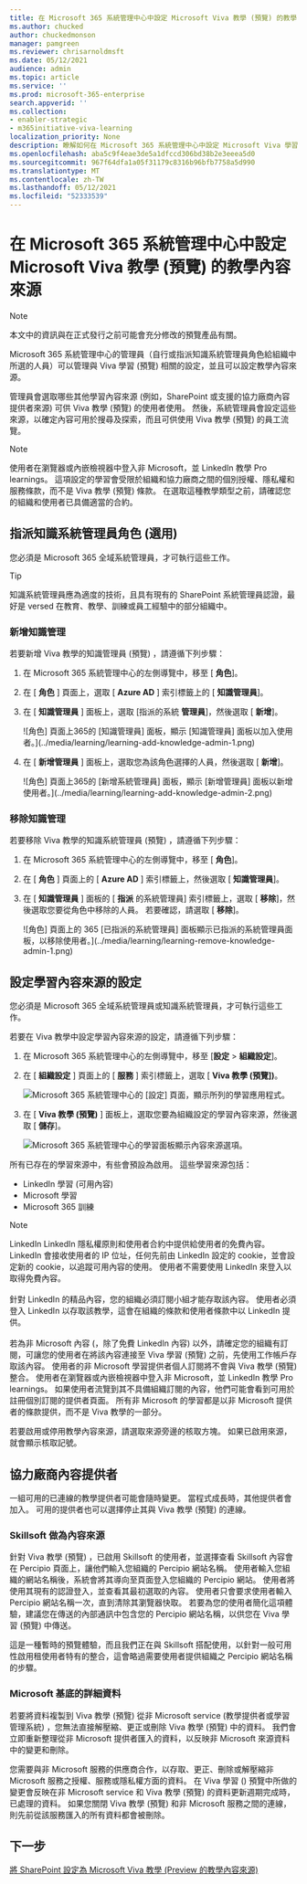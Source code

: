 ```yaml
---
title: 在 Microsoft 365 系統管理中心中設定 Microsoft Viva 教學 (預覽) 的教學內容來源
ms.author: chucked
author: chuckedmonson
manager: pamgreen
ms.reviewer: chrisarnoldmsft
ms.date: 05/12/2021
audience: admin
ms.topic: article
ms.service: ''
ms.prod: microsoft-365-enterprise
search.appverid: ''
ms.collection:
- enabler-strategic
- m365initiative-viva-learning
localization_priority: None
description: 瞭解如何在 Microsoft 365 系統管理中心中設定 Microsoft Viva 學習 (預覽) 中的「教學內容來源」。
ms.openlocfilehash: aba5c9f4eae3de5a1dfccd306bd38b2e3eeea5d0
ms.sourcegitcommit: 967f64dfa1a05f31179c8316b96bfb7758a5d990
ms.translationtype: MT
ms.contentlocale: zh-TW
ms.lasthandoff: 05/12/2021
ms.locfileid: "52333539"
---
```

# <a name="configure-learning-content-sources-for-microsoft-viva-learning-preview-in-the-microsoft-365-admin-center"></a>在 Microsoft 365 系統管理中心中設定 Microsoft Viva 教學 (預覽) 的教學內容來源

> [!NOTE]
> 本文中的資訊與在正式發行之前可能會充分修改的預覽產品有關。 

Microsoft 365 系統管理中心的管理員（自行或指派知識系統管理員角色給組織中所選的人員）可以管理與 Viva 學習 (預覽) 相關的設定，並且可以設定教學內容來源。

管理員會選取哪些其他學習內容來源 (例如，SharePoint 或支援的協力廠商內容提供者來源) 可供 Viva 教學 (預覽) 的使用者使用。 然後，系統管理員會設定這些來源，以確定內容可用於搜尋及探索，而且可供使用 Viva 教學 (預覽) 的員工流覽。

> [!NOTE]
>  使用者在瀏覽器或內嵌檢視器中登入非 Microsoft，並 LinkedIn 教學 Pro learnings。 這項設定的學習會受限於組織和協力廠商之間的個別授權、隱私權和服務條款，而不是 Viva 教學 (預覽) 條款。 在選取這種教學類型之前，請確認您的組織和使用者已具備適當的合約。

## <a name="assign-the-knowledge-admin-role-optional"></a>指派知識系統管理員角色 (選用) 

您必須是 Microsoft 365 全域系統管理員，才可執行這些工作。

> [!TIP]
> 知識系統管理員應為適度的技術，且具有現有的 SharePoint 系統管理員認證，最好是 versed 在教育、教學、訓練或員工經驗中的部分組織中。

### <a name="add-a-knowledge-admin"></a>新增知識管理

若要新增 Viva 教學的知識管理員 (預覽) ，請遵循下列步驟：

1.  在 Microsoft 365 系統管理中心的左側導覽中，移至 [ **角色**]。

2.  在 [ **角色** ] 頁面上，選取 [ **Azure AD** ] 索引標籤上的 [ **知識管理員**]。
 
3.  在 [ **知識管理員** ] 面板上，選取 [指派的系統 **管理員**]，然後選取 [ **新增**]。

     ![角色] 頁面上365的 [知識管理員] 面板，顯示 [知識管理員] 面板以加入使用者。](../media/learning/learning-add-knowledge-admin-1.png)

3.  在 [ **新增管理員** ] 面板上，選取您為該角色選擇的人員，然後選取 [ **新增**]。

     ![角色] 頁面上365的 [新增系統管理員] 面板，顯示 [新增管理員] 面板以新增使用者。](../media/learning/learning-add-knowledge-admin-2.png)

### <a name="remove-a-knowledge-admin"></a>移除知識管理

若要移除 Viva 教學的知識系統管理員 (預覽) ，請遵循下列步驟：

1.  在 Microsoft 365 系統管理中心的左側導覽中，移至 [ **角色**]。

2.  在 [ **角色** ] 頁面上的 [ **Azure AD** ] 索引標籤上，然後選取 [ **知識管理員**]。
 
3.  在 [ **知識管理員** ] 面板的 [ **指派** 的系統管理員] 索引標籤上，選取 [ **移除**]，然後選取您要從角色中移除的人員。 若要確認，請選取 [ **移除**]。

     ![角色] 頁面上的 365 [已指派的系統管理員] 面板顯示已指派的系統管理員面板，以移除使用者。](../media/learning/learning-remove-knowledge-admin-1.png)

## <a name="configure-settings-for-the-learning-content-sources"></a>設定學習內容來源的設定

您必須是 Microsoft 365 全域系統管理員或知識系統管理員，才可執行這些工作。

若要在 Viva 教學中設定學習內容來源的設定，請遵循下列步驟：

1.  在 Microsoft 365 系統管理中心的左側導覽中，移至 [**設定**  >  **組織設定**]。

2.  在 [ **組織設定** ] 頁面上的 [ **服務** ] 索引標籤上，選取 [ **Viva 教學 (預覽])**。

     ![Microsoft 365 系統管理中心的 [設定] 頁面，顯示所列的學習應用程式。](../media/learning/learning-sharepoint-configure1.png)

3.  在 [ **Viva 教學 (預覽)** ] 面板上，選取您要為組織設定的學習內容來源，然後選取 [ **儲存**]。

     ![Microsoft 365 系統管理中心的學習面板顯示內容來源選項。](../media/learning/learning-sharepoint-configure2.png)

所有已存在的學習來源中，有些會預設為啟用。 這些學習來源包括：

- LinkedIn 學習 (可用內容) 
- Microsoft 學習
- Microsoft 365 訓練

> [!NOTE]
> LinkedIn LinkedIn 隱私權原則和使用者合約中提供給使用者的免費內容。 LinkedIn 會接收使用者的 IP 位址，任何先前由 LinkedIn 設定的 cookie，並會設定新的 cookie，以追蹤可用內容的使用。 使用者不需要使用 LinkedIn 來登入以取得免費內容。<br><br>
針對 LinkedIn 的精品內容，您的組織必須訂閱小組才能存取該內容。 使用者必須登入 LinkedIn 以存取該教學，這會在組織的條款和使用者條款中以 LinkedIn 提供。<br><br> 若為非 Microsoft 內容 (，除了免費 LinkedIn 內容) 以外，請確定您的組織有訂閱，可讓您的使用者在將該內容連接至 Viva 學習 (預覽) 之前，先使用工作帳戶存取該內容。 使用者的非 Microsoft 學習提供者個人訂閱將不會與 Viva 教學 (預覽) 整合。 使用者在瀏覽器或內嵌檢視器中登入非 Microsoft，並 LinkedIn 教學 Pro learnings。 如果使用者流覽到其不具備組織訂閱的內容，他們可能會看到可用於註冊個別訂閱的提供者頁面。 所有非 Microsoft 的學習都是以非 Microsoft 提供者的條款提供，而不是 Viva 教學的一部分。 

若要啟用或停用教學內容來源，請選取來源旁邊的核取方塊。 如果已啟用來源，就會顯示核取記號。

## <a name="third-party-content-providers"></a>協力廠商內容提供者 

一組可用的已連線的教學提供者可能會隨時變更。 當程式成長時，其他提供者會加入。 可用的提供者也可以選擇停止其與 Viva 教學 (預覽) 的連線。

### <a name="skillsoft-as-a-content-source"></a>Skillsoft 做為內容來源  

針對 Viva 教學 (預覽) ，已啟用 Skillsoft 的使用者，並選擇查看 Skillsoft 內容會在 Percipio 頁面上，讓他們輸入您組織的 Percipio 網站名稱。 使用者輸入您組織的網站名稱後，系統會將其導向至頁面登入您組織的 Percipio 網站。 使用者將使用其現有的認證登入，並查看其最初選取的內容。 使用者只會要求使用者輸入 Percipio 網站名稱一次，直到清除其瀏覽器快取。 若要為您的使用者簡化這項體驗，建議您在傳送的內部通訊中包含您的 Percipio 網站名稱，以供您在 Viva 學習 (預覽) 中傳送。

這是一種暫時的預覽體驗，而且我們正在與 Skillsoft 搭配使用，以針對一般可用性啟用租使用者特有的整合，這會略過需要使用者提供組織之 Percipio 網站名稱的步驟。 

### <a name="details-on-microsoft-substrate"></a>Microsoft 基底的詳細資料  

若要將資料複製到 Viva 教學 (預覽) 從非 Microsoft service (教學提供者或學習管理系統) ，您無法直接解壓縮、更正或刪除 Viva 教學 (預覽) 中的資料。 我們會立即重新整理從非 Microsoft 提供者匯入的資料，以反映非 Microsoft 來源資料中的變更和刪除。

您需要與非 Microsoft 服務的供應商合作，以存取、更正、刪除或解壓縮非 Microsoft 服務之授權、服務或隱私權方面的資料。 在 Viva 學習 () 預覽中所做的變更會反映在非 Microsoft service 和 Viva 教學 (預覽) 的資料更新週期完成時，已處理的資料。 如果您關閉 Viva 教學 (預覽) 和非 Microsoft 服務之間的連線，則先前從該服務匯入的所有資料都會被刪除。 

## <a name="next-step"></a>下一步

[將 SharePoint 設定為 Microsoft Viva 教學 (Preview 的教學內容來源) ](configure-sharepoint-content-source.md)